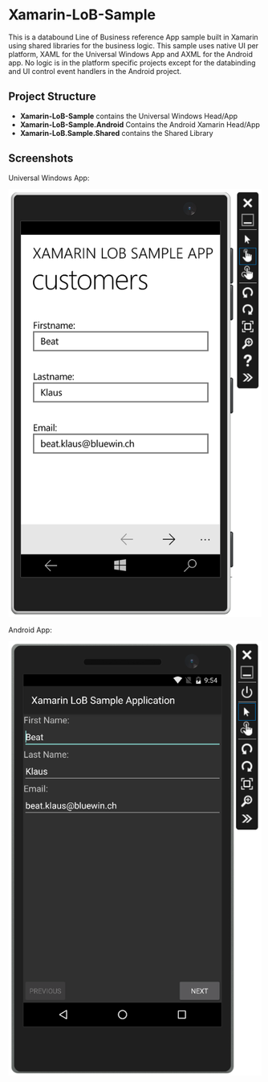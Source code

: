 
# Xamarin-LoB-Sample
This is a databound Line of Business reference App sample built in Xamarin using shared libraries for the business logic. This sample uses native UI per platform, XAML for the Universal Windows App and AXML for the Android app. No logic is in the platform specific projects except for the databinding and UI control event handlers in the Android project.

## Project Structure

- **Xamarin-LoB-Sample** contains the Universal Windows Head/App
- **Xamarin-LoB-Sample.Android** Contains the Android Xamarin Head/App
- **Xamarin-LoB.Sample.Shared** contains the Shared Library

## Screenshots

Universal Windows App:

![Universal Windows App](https://github.com/TechPreacher/Xamarin-LoB-Sample/blob/master/images/windowsuniversal-screen.png)

Android App:

![Android App](https://github.com/TechPreacher/Xamarin-LoB-Sample/blob/master/images/android-screen.png)
